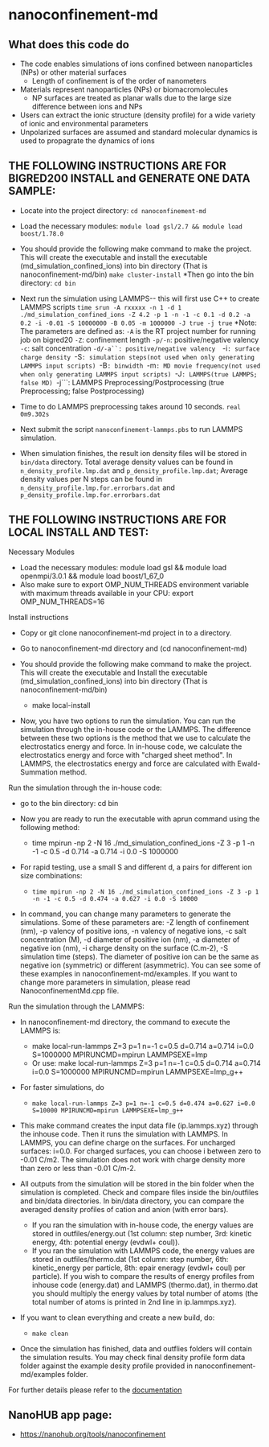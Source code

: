 # nanoconfinement-md

What does this code do
------

* The code enables simulations of ions confined between nanoparticles (NPs) or other material surfaces
    * Length of confinement is of the order of nanometers
* Materials represent nanoparticles (NPs) or biomacromolecules
    * NP surfaces are treated as planar walls due to the large size difference between ions and NPs
* Users can extract the ionic structure (density profile) for a wide variety of ionic and environmental parameters
* Unpolarized surfaces are assumed and standard molecular dynamics is used to propagrate the dynamics of ions

THE FOLLOWING INSTRUCTIONS ARE FOR BIGRED200 INSTALL and GENERATE ONE DATA SAMPLE:
------

* Locate into the project directory: ```cd nanoconfinement-md```
* Load the necessary modules: ```module load gsl/2.7 && module load boost/1.78.0```
* You should provide the following make command to make the project. This will create the executable and install the executable (md_simulation_confined_ions) into bin directory (That is nanoconfinement-md/bin)
```make cluster-install```
*Then go into the bin directory: ```cd bin```
* Next run the simulation using LAMMPS-- this will first use C++ to create LAMMPS scripts
```time srun -A rxxxxx -n 1 -d 1 ./md_simulation_confined_ions -Z 4.2 -p 1 -n -1 -c 0.1 -d 0.2 -a 0.2 -i -0.01 -S 10000000 -B 0.05 -m 1000000 -J true -j true```
*Note: The parameters are defined as:
 ```-A``` is the RT project number for running job on bigred20
 ```-Z```: confinement length 
 ```-p/-n```: positive/negative valency
 ```-c```: salt concentration 
 ```-d/-a``: positive/negative valency 
 ```-i```: surface charge density
 ```-S```: simulation steps(not used when only generating LAMMPS input scripts)
 ```-B```: binwidth
 ```-m```: MD movie frequency(not used when only generating LAMMPS input scripts)
 ```-J```: LAMMPS(true LAMMPS; false MD)
 ```-j```: LAMMPS Preprocessing/Postprocessing (true Preprocessing; false Postprocessing)

* Time to do LAMMPS preprocessing takes around 10 seconds. ```real    0m9.302s```
* Next submit the script ```nanoconfinement-lammps.pbs``` to run LAMMPS simulation. 
* When simulation finishes, the result ion density files will be stored in ```bin/data``` directory. Total average density values can be found in ```n_density_profile.lmp.dat``` and ```p_density_profile.lmp.dat```; Average density values per N steps can be found in ```n_density_profile.lmp.for.errorbars.dat``` and ```p_density_profile.lmp.for.errorbars.dat```




THE FOLLOWING INSTRUCTIONS ARE FOR LOCAL INSTALL AND TEST:
------

Necessary Modules

* Load the necessary modules: module load gsl && module load openmpi/3.0.1 && module load boost/1_67_0
* Also make sure to export OMP_NUM_THREADS environment variable with maximum threads available in your CPU: export OMP_NUM_THREADS=16

Install instructions

* Copy or git clone nanoconfinement-md project in to a directory.
* Go to nanoconfinement-md directory and (cd nanoconfinement-md)
* You should provide the following make command to make the project. This will create the executable and Install the executable (md_simulation_confined_ions) into bin directory (That is nanoconfinement-md/bin)
   * make local-install

* Now, you have two options to run the simulation. You can run the simulation through the in-house code or the LAMMPS. The difference between these two options is the method that we use to calculate the electrostatics energy and force. In in-house code, we calculate the electrostatics energy and force with "charged sheet method". In LAMMPS, the electrostatics energy and force are calculated with Ewald-Summation method.

Run the simulation through the in-house code:

* go to the bin directory: cd bin

* Now you are ready to run the executable with aprun command using the following method:
   * time mpirun -np 2 -N 16 ./md_simulation_confined_ions -Z 3 -p 1 -n -1 -c 0.5 -d 0.714 -a 0.714 -i 0.0 -S 1000000
* For rapid testing, use a small S and different d, a pairs for different ion size combinations:
   * ```time mpirun -np 2 -N 16 ./md_simulation_confined_ions -Z 3 -p 1 -n -1 -c 0.5 -d 0.474 -a 0.627 -i 0.0 -S 10000```
* In command, you can change many parameters to generate the simulations. Some of these parameters are: -Z length of confinement (nm), -p valency of positive ions, -n valency of negative ions, -c salt concentration (M), -d diameter of positive ion (nm), -a diameter of negative ion (nm), -i charge density on the surface (C.m-2), -S simulation time (steps). The diameter of positive ion can be the same as negative ion (symmetric) or different (asymmetric). You can see some of these examples in nanoconfinement-md/examples. If you want to change more parameters in simulation, please read NanoconfinementMd.cpp file.

Run the simulation through the LAMMPS:

* In nanoconfinement-md directory, the command to execute the LAMMPS is:
   * make local-run-lammps Z=3 p=1 n=-1 c=0.5 d=0.714 a=0.714 i=0.0 S=1000000 MPIRUNCMD=mpirun LAMMPSEXE=lmp
   * Or use: make local-run-lammps Z=3 p=1 n=-1 c=0.5 d=0.714 a=0.714 i=0.0 S=1000000 MPIRUNCMD=mpirun LAMMPSEXE=lmp_g++
* For faster simulations, do
   * ```make local-run-lammps Z=3 p=1 n=-1 c=0.5 d=0.474 a=0.627 i=0.0 S=10000 MPIRUNCMD=mpirun LAMMPSEXE=lmp_g++```
* This make command creates the input data file (ip.lammps.xyz) through the inhouse code. Then it runs the simulation with LAMMPS. In LAMMPS, you can define charge on the surfaces. For uncharged surfaces: i=0.0. For charged surfaces, you can choose i between zero to -0.01 C/m2. The simulation does not work with charge density more than zero or less than -0.01 C/m-2.

* All outputs from the simulation will be stored in the bin folder when the simulation is completed. Check and compare files inside the bin/outfiles and bin/data directories. In bin/data directory, you can compare the averaged density profiles of cation and anion (with error bars).
   * If you ran the simulation with in-house code, the energy values are stored in outfiles/energy.out (1st column: step number, 3rd: kinetic energy, 4th: potential energy (evdwl+ coul)).
   * If you ran the simulation with LAMMPS code, the energy values are stored in outfiles/thermo.dat (1st column: step number, 6th: kinetic_energy per particle, 8th: epair eneragy (evdwl+ coul) per particle). If you wish to compare the results of energy profiles from inhouse code (energy.dat) and LAMMPS (thermo.dat), in thermo.dat you should multiply the energy values by total number of atoms (the total number of atoms is printed in 2nd line in ip.lammps.xyz).

* If you want to clean everything and create a new build, do:
   * ```make clean```
* Once the simulation has finished, data and outflies folders will contain the simulation results. You may check final density profile form data folder against the example desity profile provided in nanoconfinement-md/examples folder.



For further details please refer to the [documentation](https://softmaterialslab.github.io/nanoconfinement-md/)

## NanoHUB app page:
* https://nanohub.org/tools/nanoconfinement
